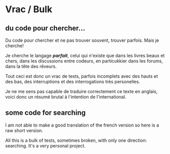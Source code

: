 # Vrac / Bulk

## du code pour chercher...

Du code pour chercher et ne pas trouver souvent, trouver parfois. Mais je cherche!

Je cherche le langage ***parfait***, celui qui n'existe que dans les livres beaux et chers, dans les discussions entre codeurs, en particukkier dans les forums, dans la tête des rêveurs.

Tout ceci est donc un vrac de tests, parfois incomplets avec des hauts et des bas, des interruptions et des interrogations très personelles.

Je ne me sens pas capable de traduire correctement ce texte en anglais, voici donc un résumé brutal à l'intention de l'international.

## some code for searching

I am not able to make a good translation of the french version so here is a raw short version.

All this is a bulk of tests, sometimes broken, with only one direction: searching. It's a very personal project.
